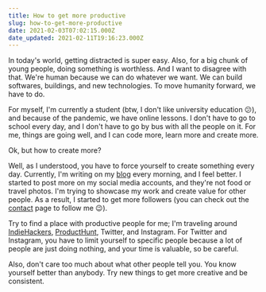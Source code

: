 ```yaml
---
title: How to get more productive
slug: how-to-get-more-productive
date: 2021-02-03T07:02:15.000Z
date_updated: 2021-02-11T19:16:23.000Z
---
```


In today's world, getting distracted is super easy. Also, for a big chunk of young people, doing something is worthless. And I want to disagree with that. We're human because we can do whatever we want. We can build softwares, buildings, and new technologies. To move humanity forward, we have to do.

For myself, I'm currently a student (btw, I don't like university education 😕), and because of the pandemic, we have online lessons. I don't have to go to school every day, and I don't have to go by bus with all the people on it. For me, things are going well, and I can code more, learn more and create more.

Ok, but how to create more?

Well, as I understood, you have to force yourself to create something every day. Currently, I'm writing on my [blog](https://berkaycubuk.com/i-decided-to-write-everyday/) every morning, and I feel better. I started to post more on my social media accounts, and they're not food or travel photos. I'm trying to showcase my work and create value for other people. As a result, I started to get more followers (you can check out the [contact](https://berkaycubuk.com/contact/) page to follow me 😉).

Try to find a place with productive people for me; I'm traveling around [IndieHackers](https://www.indiehackers.com/), [ProductHunt](https://www.producthunt.com/), Twitter, and Instagram. For Twitter and Instagram, you have to limit yourself to specific people because a lot of people are just doing nothing, and your time is valuable, so be careful.

Also, don't care too much about what other people tell you. You know yourself better than anybody. Try new things to get more creative and be consistent.

